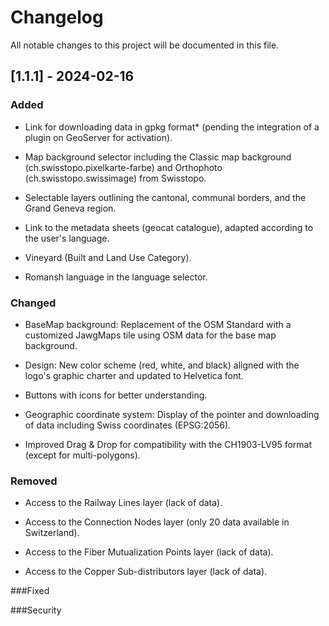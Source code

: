 # Changelog 

All notable changes to this project will be documented in this file.

## [1.1.1] - 2024-02-16 


### Added

- Link for downloading data in gpkg format* (pending the integration of a plugin on GeoServer for activation).

- Map background selector including the Classic map background (ch.swisstopo.pixelkarte-farbe) and Orthophoto (ch.swisstopo.swissimage) from Swisstopo.

- Selectable layers outlining the cantonal, communal borders, and the Grand Geneva region.

- Link to the metadata sheets (geocat catalogue), adapted according to the user's language.

- Vineyard (Built and Land Use Category).

- Romansh language in the language selector.

### Changed

- BaseMap background: Replacement of the OSM Standard with a customized JawgMaps tile using OSM data for the base map background.

- Design: New color scheme (red, white, and black) aligned with the logo's graphic charter and updated to Helvetica font.

- Buttons with icons for better understanding.

- Geographic coordinate system: Display of the pointer and downloading of data including Swiss coordinates (EPSG:2056).

- Improved Drag & Drop for compatibility with the CH1903-LV95 format (except for multi-polygons).


### Removed 

- Access to the Railway Lines layer (lack of data).

- Access to the Connection Nodes layer (only 20 data available in Switzerland).

- Access to the Fiber Mutualization Points layer (lack of data).

- Access to the Copper Sub-distributors layer (lack of data).


###Fixed

###Security
